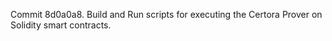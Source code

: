 Commit 8d0a0a8.                    Build and Run scripts for executing the Certora Prover on Solidity smart contracts.
